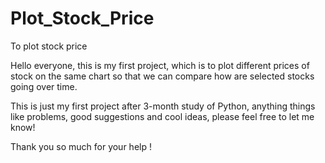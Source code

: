 # Plot_Stock_Price
To plot stock price

Hello everyone, this is my first project, which is to plot different prices of stock on the same chart so that we can compare how are selected stocks going over time. 

This is just my first project after 3-month study of Python, anything things like problems, good suggestions and cool ideas, please feel free to let me know!

Thank you so much for your help !
